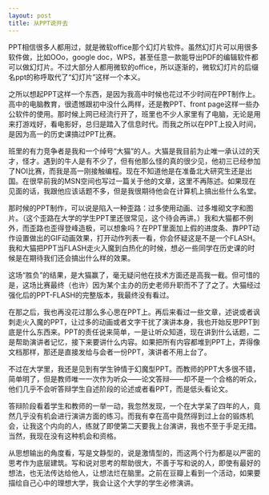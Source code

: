 ```yaml
---
layout: post
title: 从PPT说开去
---
```


PPT相信很多人都用过，就是微软office那个幻灯片软件。虽然幻灯片可以用很多软件做，比如OOo，google doc，WPS，甚至任意一款能导出PDF的编辑软件都可以做幻灯片。不过大部分人都用微软的office，所以逐渐的，微软幻灯片的后缀名ppt的称呼取代了“幻灯片”这样一个本义。

之所以想起PPT这样一个东西，是因为我高中时候也花过不少时间在PPT制作上。高中的电脑教育，很遗憾跟初中没什么两样，还是教PPT、front page这样一些办公软件的使用。那时候上网已经流行开了，班里也不少人家里有了电脑，无论是用来打游戏好，看电影好，总归是踏入了信息时代。而我之所以在PPT上投入时间，是因为高一的历史课搞过PPT比赛。

班里的有力竞争者是我和一个绰号“大猫”的人。大猫是我目前为止唯一承认过的天才，怪才。遇到的牛人是有不少了，但有他那么怪的真的很少见，他初三已经参加了NOI比赛，而我是高一刚接触编程。现在不知道他是在准备北大研究生还是出国。在很早前我的MSN空间也写过一篇关于他的文章，这里不再陈述。如果现在见面的话，我跟他应该话题不多，但是我很期待他会在计算机上搞出些什么名堂。

那时候的PPT制作，可以说是陷入一种歪路：过多使用动画、过多堆砌文字和图片。（这个歪路在大学的学生PPT里还很常见，这个待会再讲。）我和大猫都不例外，而歪路也歪得登峰造极，可以想象吗？在PPT里面加上假的进度条、靠PPT动作设置做出的GIF动画效果，打开动作列表一看，你会怀疑这是不是一个FLASH。我和大猫把PPT当FLASH走火入魔到白热化的时候，想必一些同学在历史课的时候是在期待我们还会搞出什么样的效果。

这场“胜负”的结果，是大猫赢了，毫无疑问他在技术方面还是高我一截。但可惜的是，这场比赛最终（也许）因为某个主办的历史老师升职而不了了之了。大猫经过强化后的PPT-FLASH的完整版本，我最终没有看过。

在那之后，我也再没花过那么多心思在PPT上。再后来看过一些文章，述说或者讽刺走火入魔的PPT，让过多的动画或者文字干扰了演讲本身，我也开始反思PPT到底是什么东西来。PPT的责任说来简单，一是让听众知道，现在讲到什么话题，二是帮助演讲者记忆，接下来要讲什么内容。如果把所有内容都堆到PPT上，弄得像文档那样，那还是直接发给与会者一份PPT，演讲者不用上台了。

不过在大学里，我还是见到有学生钟情于幻魔型PPT。而教师的PPT大多很不错，简单明了，但是教师唯一一次作为听众——论文答辩——却不是一个合格的听众，他们几乎不会听答辩学生自述阶段的论述或者看PPT，而是低头看论文。

答辩阶段看着学生和教师的一举一动，我忽然发现，一个在大学呆了四年的人，竟然几乎没有机会进行演讲方面的练习。而我有幸在高中竟然得到过上台的锻炼机会，让我这个内向的人，练就了即使第二天要我上台演讲，我也不至于手足无措。当然，我现在没有这种机会和资格。

从思想输出的角度看，写是文静型的，说是激情型的，而这两个行为都是以严密的思考作为底层建筑。写和说对思考的帮助很大，不善于写和说的人，即使有最好的想法，也无法传达给他人，让想法烂在脑里。之前在豆瓣上看到一个活动，如果要描绘自己心中的理想大学，我会让这个大学的学生必修演讲。

